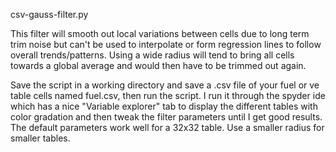 csv-gauss-filter.py

This filter will smooth out local variations between cells due to long term
trim noise but can't be used to interpolate or form regression lines to 
follow overall trends/patterns.  Using a wide radius will tend to bring all
cells towards a global average and would then have to be trimmed out again.

Save the script in a working directory and save a .csv file of your fuel or
ve table cells named fuel.csv, then run the script.  I run it through the
spyder ide which has a nice "Variable explorer" tab to display the different
tables with color gradation and then tweak the filter parameters until I get
good results.  The default parameters work well for a 32x32 table.  Use a
smaller radius for smaller tables.
